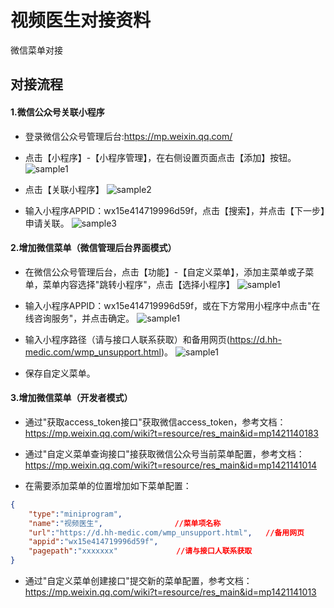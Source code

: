# 视频医生对接资料
微信菜单对接

## 对接流程
#### 1.微信公众号关联小程序

* 登录微信公众号管理后台:https://mp.weixin.qq.com/

* 点击【小程序】-【小程序管理】，在右侧设置页面点击【添加】按钮。
![sample1](https://imgs.hh-medic.com/icon/wmp/git/WX20190415-111308.png?x-oss-process=image/resize,m_fixed,h_500)

* 点击【关联小程序】
![sample2](https://imgs.hh-medic.com/icon/wmp/git/WX20190415-111335.png?x-oss-process=image/resize,m_fixed,h_500)

* 输入小程序APPID：wx15e414719996d59f，点击【搜索】，并点击【下一步】申请关联。
![sample3](https://imgs.hh-medic.com/icon/wmp/git/WX20190415-111405.png?x-oss-process=image/resize,m_fixed,h_500)

#### 2.增加微信菜单（微信管理后台界面模式）

* 在微信公众号管理后台，点击【功能】-【自定义菜单】，添加主菜单或子菜单，菜单内容选择"跳转小程序"，点击【选择小程序】
![sample1](https://imgs.hh-medic.com/icon/wmp/git/WX20190415-112737.png?x-oss-process=image/resize,m_fixed,h_500)

* 输入小程序APPID：wx15e414719996d59f，或在下方常用小程序中点击"在线咨询服务"，并点击确定。
![sample1](https://imgs.hh-medic.com/icon/wmp/git/WX20190415-112752.png?x-oss-process=image/resize,m_fixed,h_500)

* 输入小程序路径（请与接口人联系获取）和备用网页(https://d.hh-medic.com/wmp_unsupport.html)。
![sample1](https://imgs.hh-medic.com/icon/wmp/git/WX20190415-112828.png?x-oss-process=image/resize,m_fixed,h_500)

* 保存自定义菜单。

#### 3.增加微信菜单（开发者模式）

* 通过"获取access_token接口"获取微信access_token，参考文档：https://mp.weixin.qq.com/wiki?t=resource/res_main&id=mp1421140183

* 通过"自定义菜单查询接口"接获取微信公众号当前菜单配置，参考文档：https://mp.weixin.qq.com/wiki?t=resource/res_main&id=mp1421141014

* 在需要添加菜单的位置增加如下菜单配置：

```json
{
    "type":"miniprogram",
    "name":"视频医生",                //菜单项名称
    "url":"https://d.hh-medic.com/wmp_unsupport.html",   //备用网页
    "appid":"wx15e414719996d59f",
    "pagepath":"xxxxxxx"             //请与接口人联系获取
}
```

* 通过"自定义菜单创建接口"提交新的菜单配置，参考文档：https://mp.weixin.qq.com/wiki?t=resource/res_main&id=mp1421141013
